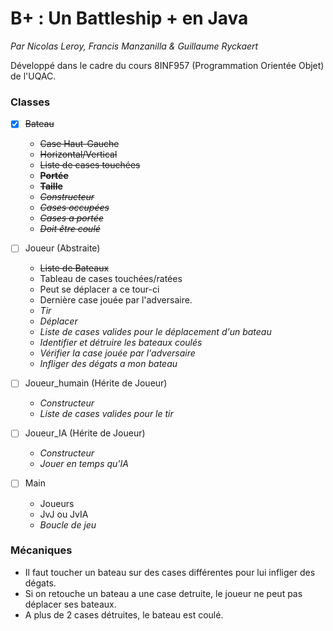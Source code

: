 # B+ : Un Battleship +  en Java

*Par Nicolas Leroy, Francis Manzanilla & Guillaume Ryckaert*

Développé dans le cadre du cours 8INF957 (Programmation Orientée Objet) de l'UQAC.

### Classes

 - [X] ~~Bateau~~
      - ~~Case Haut-Gauche~~
      - ~~Horizontal/Vertical~~
      - ~~Liste de cases touchées~~
      - ~~**Portée**~~
      - ~~**Taille**~~
      - ~~*Constructeur*~~
      - ~~*Cases occupées*~~
      - ~~*Cases a portée*~~
      - ~~*Doit être coulé*~~

- [ ] Joueur (Abstraite)
    - ~~Liste de Bateaux~~
    - Tableau de cases touchées/ratées
    - Peut se déplacer a ce tour-ci
    - Dernière case jouée par l'adversaire.
    - *Tir*
    - *Déplacer*
    - *Liste de cases valides pour le déplacement d'un bateau*
    - *Identifier et détruire les bateaux coulés*
    - *Vérifier la case jouée par l'adversaire*
    - *Infliger des dégats a mon bateau*


 - [ ] Joueur_humain (Hérite de Joueur)
    - *Constructeur*
    - *Liste de cases valides pour le tir*


  - [ ] Joueur_IA (Hérite de Joueur)
    - *Constructeur*
    - *Jouer en temps qu'IA*


 - [ ] Main
      - Joueurs
      - JvJ ou JvIA
      - *Boucle de jeu*  

### Mécaniques
- Il faut toucher un bateau sur des cases différentes pour lui infliger des dégats.
- Si on retouche un bateau a une case detruite, le joueur ne peut pas déplacer ses bateaux.
- A plus de 2 cases détruites, le bateau est coulé.
